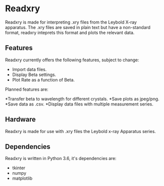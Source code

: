 # Readxry
Readxry is made for interpreting .xry files from the Leybold X-ray apparatus. The .xry files are saved in plain text but have a non-standard format, readxry inteprets this format and plots the relevant data.

## Features
Readxry currently offers the following features, subject to change:

* Import data files.
* Display Beta settings.
* Plot Rate as a function of Beta.

Planned features are:

*Transfer beta to wavelength for different crystals.
*Save plots as jpeg/png.
*Save data as .csv.
*Display data files with multiple measurement series.

## Hardware
Readxry is made for use with .xry files the Leybold x-ray Apparatus series.

## Dependencies
Readxry is written in Python 3.6, it's dependencies are:

* tkinter
* numpy
* matplotlib